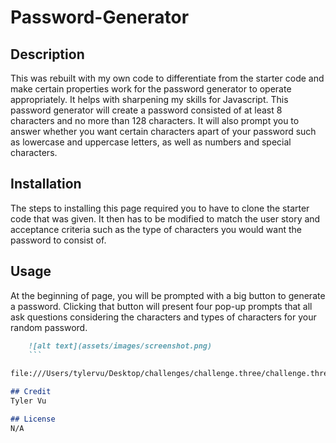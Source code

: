 # Password-Generator 

## Description
This was rebuilt with my own code to differentiate from the starter code and make certain properties work for the password generator to operate appropriately. It helps with sharpening my skills for Javascript. This password generator will create a password consisted of at least 8 characters and no more than 128 characters. It will also prompt you to answer whether you want certain characters apart of your password such as lowercase and uppercase letters, as well as numbers and special characters. 

## Installation
The steps to installing this page required you to have to clone the starter code that was given. It then has to be modified to match the user story and acceptance criteria such as the type of characters you would want the password to consist of. 

## Usage
At the beginning of page, you will be prompted with a big button to generate a password. Clicking that button will present four pop-up prompts that all ask questions considering the characters and types of characters for your random password. 

```md
    ![alt text](assets/images/screenshot.png)
    ```
    
file:///Users/tylervu/Desktop/challenges/challenge.three/challenge.three/index.html

## Credit
Tyler Vu

## License 
N/A